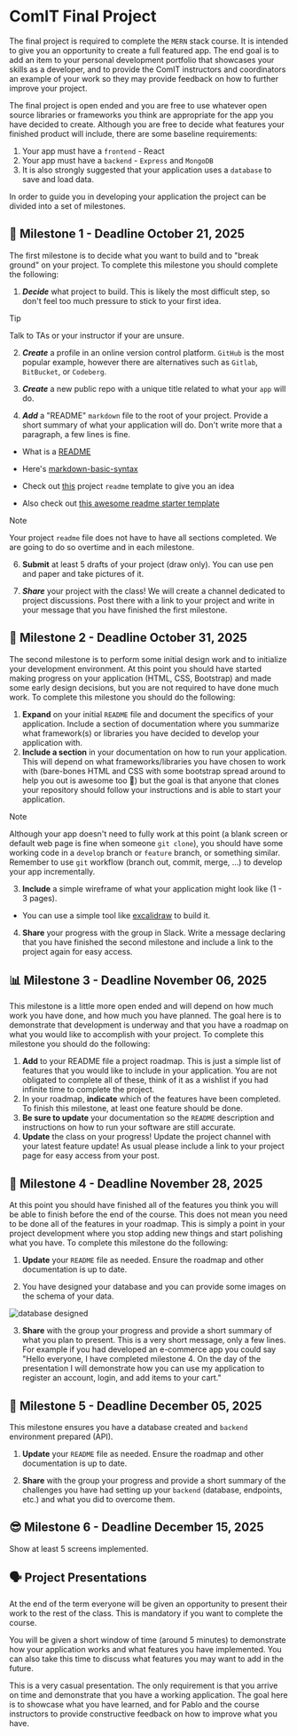 # ComIT Final Project

The final project is required to complete the `MERN` stack course. It is intended to give you an
opportunity to create a full featured app. The end goal is to add an item to your personal development portfolio that showcases your skills as
a developer, and to provide the ComIT instructors and coordinators an example of your work so they may
provide feedback on how to further improve your project.

The final project is open ended and you are free to use whatever open source libraries or frameworks you
think are appropriate for the app you have decided to create. Although you are free to decide what
features your finished product will include, there are some baseline requirements:

1. Your app must have a `frontend` - React
2. Your app must have a `backend` - `Express` and `MongoDB`
3. It is also strongly suggested that your application uses a `database` to save and load data.

In order to guide you in developing your application the project can be divided into a set of milestones.

## 🚀 Milestone 1 - Deadline October 21, 2025

The first milestone is to decide what you want to build and to "break ground" on your project. To complete
this milestone you should complete the following:

1. **_Decide_** what project to build. This is likely the most difficult step, so don't feel too much pressure to
   stick to your first idea.

> [!TIP]
> Talk to TAs or your instructor if your are unsure.

2. **_Create_** a profile in an online version control platform. `GitHub` is the most popular example, however
   there are alternatives such as `Gitlab`, `BitBucket`, or `Codeberg`.
3. **_Create_** a new public repo with a unique title related to what your `app` will do.

4. **_Add_** a "README" `markdown` file to the root of your project. Provide a short summary of what your
   application will do. Don't write more that a paragraph, a few lines is fine.

- What is a [README](https://docs.github.com/en/repositories/managing-your-repositorys-settings-and-features/customizing-your-repository/about-readmes)

- Here's [markdown-basic-syntax](https://www.markdownguide.org/basic-syntax/)

- Check out [this](https://github.com/othneildrew/Best-README-Template) project `readme` template to give you an idea

- Also check out [this awesome readme starter template](./readme-template.md)

> [!NOTE]
> Your project `readme` file does not have to have all sections completed. We are going to do so overtime and in each milestone.

6. **Submit** at least 5 drafts of your project (draw only). You can use pen and paper and take pictures of it.

7. **_Share_** your project with the class! We will create a channel dedicated to project discussions. Post
   there with a link to your project and write in your message that you have finished the first milestone.

## 📄 Milestone 2 - Deadline October 31, 2025

The second milestone is to perform some initial design work and to initialize your development
environment. At this point you should have started making progress on your application (HTML, CSS, Bootstrap) and made some early design decisions,
but you are not required to have done much work. To complete this milestone you should do the following:

1. **Expand** on your initial `README` file and document the specifics of your application. Include a section
   of documentation where you summarize what framework(s) or libraries you have decided to develop your
   application with.
2. **Include a section** in your documentation on how to run your application. This will depend on what
   frameworks/libraries you have chosen to work with (bare-bones HTML and CSS with some bootstrap spread around to help you out is awesome too 🙂) but the goal is that anyone that clones your repository
   should follow your instructions and is able to start your application.

> [!NOTE]
> Although your app doesn't need to fully work at this point (a blank screen or default web page is fine when someone `git clone`), you should have some working code in a `develop` branch or `feature` branch, or something similar. Remember to use `git` workflow (branch out, commit, merge, ...) to develop your app incrementally.

3. **Include** a simple wireframe of what your application might look like (1 - 3 pages).

- You can use a simple tool like [excalidraw](https://excalidraw.com/) to build it.

4. **Share** your progress with the group in Slack. Write a message declaring that you have finished the
   second milestone and include a link to the project again for easy access.

## 📊 Milestone 3 - Deadline November 06, 2025

This milestone is a little more open ended and will depend on how much work you have done, and how
much you have planned. The goal here is to demonstrate that development is underway and that you have
a roadmap on what you would like to accomplish with your project. To complete this milestone you should
do the following:

1. **Add** to your README file a project roadmap. This is just a simple list of features that you would like
   to include in your application. You are not obligated to complete all of these, think of it as a wishlist if
   you had infinite time to complete the project.
2. In your roadmap, **indicate** which of the features have been completed. To finish this milestone, at
   least one feature should be done.
3. **Be sure to update** your documentation so the `README` description and instructions on how to run
   your software are still accurate.
4. **Update** the class on your progress! Update the project channel with your latest feature update! As
   usual please include a link to your project page for easy access from your post.

## 📁 Milestone 4 - Deadline November 28, 2025

At this point you should have finished all of the features you think you will be able to finish before the end of the course. This does not mean you need
to be done all of the features in your roadmap. This is simply a point in your project development where
you stop adding new things and start polishing what you have. To complete this milestone do the following:

1. **Update** your `README` file as needed. Ensure the roadmap and other documentation is up to date.

2. You have designed your database and you can provide some images on the schema of your data.

![database designed](./resources/designed.jpg)

3. **Share** with the group your progress and provide a short summary of what you plan to present. This is
   a very short message, only a few lines. For example if you had developed an e-commerce app you
   could say "Hello everyone, I have completed milestone 4. On the day of the presentation I will
   demonstrate how you can use my application to register an account, login, and add items to your
   cart."

## 📃 Milestone 5 - Deadline December 05, 2025

This milestone ensures you have a database created and `backend` environment prepared (API).

1. **Update** your `README` file as needed. Ensure the roadmap and other documentation is up to date.

2. **Share** with the group your progress and provide a short summary of the challenges you have had setting up your `backend` (database, endpoints, etc.) and what you did to overcome them.

## 😎 Milestone 6 - Deadline December 15, 2025

Show at least 5 screens implemented.

## 🗣️ Project Presentations

At the end of the term everyone will be given an opportunity to present their work to the rest of the class.
This is mandatory if you want to complete the course.

You will be given a short window of time (around 5 minutes) to demonstrate how your application works
and what features you have implemented. You can also take this time to discuss what features you may
want to add in the future.

This is a very casual presentation. The only requirement is that you arrive on time and demonstrate that
you have a working application. The goal here is to showcase what you have learned, and for Pablo and the
course instructors to provide constructive feedback on how to improve what you have.
